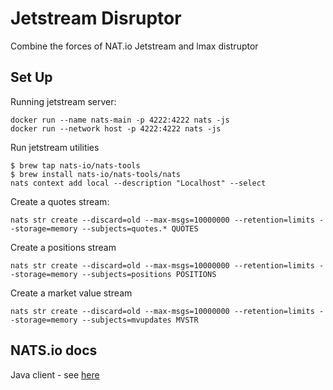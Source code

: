 # Jetstream Disruptor

Combine the forces of NAT.io Jetstream and lmax distruptor

## Set Up

Running jetstream server:

```
docker run --name nats-main -p 4222:4222 nats -js
docker run --network host -p 4222:4222 nats -js
```

Run jetstream utilities

```
$ brew tap nats-io/nats-tools
$ brew install nats-io/nats-tools/nats
nats context add local --description "Localhost" --select
```

Create a quotes stream:

```
nats str create --discard=old --max-msgs=10000000 --retention=limits --storage=memory --subjects=quotes.* QUOTES
```

Create a positions stream

```
nats str create --discard=old --max-msgs=10000000 --retention=limits --storage=memory --subjects=positions POSITIONS
```

Create a market value stream

```
nats str create --discard=old --max-msgs=10000000 --retention=limits --storage=memory --subjects=mvupdates MVSTR
```


## NATS.io docs

Java client - see [here](https://github.com/nats-io/nats.java)